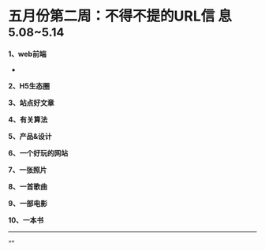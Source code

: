 
# 五月份第二周：不得不提的URL信 息 <small>5.08~5.14</small>

__1、web前端__    
    
- []()   
 
__2、H5生态圈__      

 
__3、站点好文章__    


__4、有关算法__     


__5、产品&设计__        


__6、一个好玩的网站__


__7、一张照片__   
 

__8、一首歌曲__  


__9、一部电影__   
 

__10、一本书__ 



-------------------

“”

